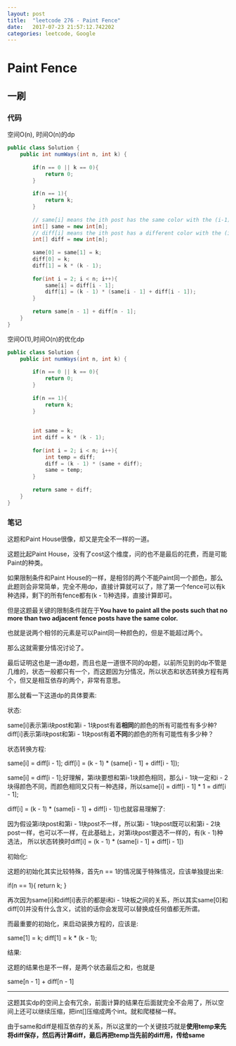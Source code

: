 ```yaml
---
layout: post
title:  "leetcode 276 - Paint Fence"
date:   2017-07-23 21:57:12.742202
categories: leetcode, Google
---
```


# Paint Fence

## 一刷

### 代码

空间O(n), 时间O(n)的dp
```java
public class Solution {
    public int numWays(int n, int k) {
        
        if(n == 0 || k == 0){
            return 0;
        }
        
        if(n == 1){
            return k;
        }
        
        // same[i] means the ith post has the same color with the (i-1)th post.
        int[] same = new int[n];
        // diff[i] means the ith post has a different color with the (i-1)th post.
        int[] diff = new int[n];
        
        same[0] = same[1] = k;
        diff[0] = k;
        diff[1] = k * (k - 1);
        
        for(int i = 2; i < n; i++){
            same[i] = diff[i - 1];
            diff[i] = (k - 1) * (same[i - 1] + diff[i - 1]);
        }
        
        return same[n - 1] + diff[n - 1];
    }
}
```

空间O(1),时间O(n)的优化dp
```java
public class Solution {
    public int numWays(int n, int k) {
        
        if(n == 0 || k == 0){
            return 0;
        }
        
        if(n == 1){
            return k;
        }
        
        
        int same = k;
        int diff = k * (k - 1);
        
        for(int i = 2; i < n; i++){
            int temp = diff;
            diff = (k - 1) * (same + diff);
            same = temp;
        }
        
        return same + diff;
    }
}
```

### 笔记

这题和Paint House很像，却又是完全不一样的一道。

这题比起Paint House，没有了cost这个维度，问的也不是最后的花费，而是可能Paint的种类。

如果限制条件和Paint House的一样，是相邻的两个不能Paint同一个颜色，那么此题则会非常简单，完全不用dp，直接计算就可以了，除了第一个fence可以有k种选择，剩下的所有fence都有(k - 1)种选择，直接计算即可。

但是这题最关键的限制条件就在于**You have to paint all the posts such that no more than two adjacent fence posts have the same color.**

也就是说两个相邻的元素是可以Paint同一种颜色的，但是不能超过两个。

那么这就需要分情况讨论了。

最后证明这也是一道dp题，而且也是一道很不同的dp题，以前所见到的dp不管是几维的，状态一般都只有一个，而这题因为分情况，所以状态和状态转换方程有两个，但又是相互依存的两个，非常有意思。

那么就看一下这道dp的具体要素:

状态:

same[i]表示第i块post和第i - 1块post有着**相同**的颜色的所有可能性有多少种?
diff[i]表示第i块post和第i - 1块post有着**不同**的颜色的所有可能性有多少种？

状态转换方程:

same[i] = diff[i - 1];
diff[i] = (k - 1) * (same[i - 1] + diff[i - 1]);

same[i] = diff[i - 1];好理解，第i块要想和第i-1块颜色相同，那么i - 1块一定和i - 2块得颜色不同，而颜色相同又只有一种选择，所以same[i] = diff[i - 1] * 1 = diff[i - 1];

diff[i] = (k - 1) * (same[i - 1] + diff[i - 1])也就容易理解了:

因为假设第i块post和第i - 1块post不一样，所以第i - 1块post既可以和第i - 2块post一样，也可以不一样，在此基础上，对第i块post要选不一样的，有(k - 1)种选法， 所以状态转换时diff[i] = (k - 1) * (same[i - 1] + diff[i - 1])

初始化:

这题的初始化其实比较特殊，首先n == 1的情况属于特殊情况，应该单独提出来:

if(n == 1){
    return k;
}

再次因为same[i]和diff[i]表示的都是i和i - 1块板之间的关系，所以其实same[0]和diff[0]并没有什么含义，试验的话你会发现可以替换成任何值都无所谓。

而最重要的初始化，来启动装换方程的，应该是:

same[1] = k;
diff[1] = k * (k - 1);


结果:

这题的结果也是不一样，是两个状态最后之和，也就是

same[n - 1] + diff[n - 1]

---

这题其实dp的空间上会有冗余，前面计算的结果在后面就完全不会用了，所以空间上还可以继续压缩，把int[]压缩成两个int。就和爬楼梯一样。

由于same和diff是相互依存的关系，所以这里的一个关键技巧就是**使用temp来先将diff保存，然后再计算diff，最后再把temp当先前的diff用，传给same**